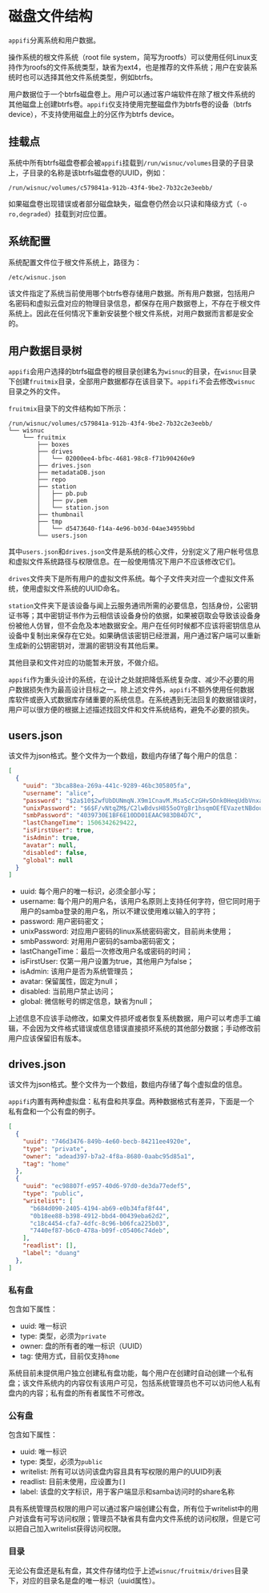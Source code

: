 # 磁盘文件结构

`appifi`分离系统和用户数据。

操作系统的根文件系统（root file system，简写为rootfs）可以使用任何Linux支持作为roofs的文件系统类型，缺省为ext4，也是推荐的文件系统；用户在安装系统时也可以选择其他文件系统类型，例如btrfs。

用户数据位于一个btrfs磁盘卷上。用户可以通过客户端软件在除了根文件系统的其他磁盘上创建btrfs卷。`appifi`仅支持使用完整磁盘作为btrfs卷的设备（btrfs device），不支持使用磁盘上的分区作为btrfs device。

## 挂载点

系统中所有btrfs磁盘卷都会被`appifi`挂载到`/run/wisnuc/volumes`目录的子目录上，子目录的名称是该btrfs磁盘卷的UUID，例如：

```
/run/wisnuc/volumes/c579841a-912b-43f4-9be2-7b32c2e3eebb/
```

如果磁盘卷出现错误或者部分磁盘缺失，磁盘卷仍然会以只读和降级方式（`-o ro,degraded`）挂载到对应位置。

## 系统配置

系统配置文件位于根文件系统上，路径为：

```
/etc/wisnuc.json
```

该文件指定了系统当前使用哪个btrfs卷存储用户数据。所有用户数据，包括用户名密码和虚拟云盘对应的物理目录信息，都保存在用户数据卷上，不存在于根文件系统上。因此在任何情况下重新安装整个根文件系统，对用户数据而言都是安全的。

## 用户数据目录树

`appifi`会用户选择的btrfs磁盘卷的根目录创建名为`wisnuc`的目录，在`wisnuc`目录下创建`fruitmix`目录，全部用户数据都存在该目录下。`appifi`不会去修改`wisnuc`目录之外的文件。

`fruitmix`目录下的文件结构如下所示：

```
/run/wisnuc/volumes/c579841a-912b-43f4-9be2-7b32c2e3eebb/
└── wisnuc
    └── fruitmix
        ├── boxes
        ├── drives
        │   └── 02000ee4-bfbc-4681-98c8-f71b904260e9
        ├── drives.json
        ├── metadataDB.json
        ├── repo
        ├── station
        │   ├── pb.pub
        │   ├── pv.pem
        │   └── station.json
        ├── thumbnail
        ├── tmp
        │   └── d5473640-f14a-4e96-b03d-04ae34959bbd
        └── users.json
```

其中`users.json`和`drives.json`文件是系统的核心文件，分别定义了用户帐号信息和虚拟文件系统路径与权限信息。在一般使用情况下用户不应该修改它们。

`drives`文件夹下是所有用户的虚拟文件系统。每个子文件夹对应一个虚拟文件系统，使用虚拟文件系统的UUID命名。

`station`文件夹下是该设备与闻上云服务通讯所需的必要信息，包括身份，公密钥证书等；其中密钥证书作为云相信该设备身份的依据，如果被窃取会导致该设备身份被他人仿冒，但不会危及本地数据安全。用户在任何时候都不应该将密钥信息从设备中复制出来保存在它处。如果确信该密钥已经泄漏，用户通过客户端可以重新生成新的公钥密钥对，泄漏的密钥没有其他后果。

其他目录和文件对应的功能暂未开放，不做介绍。

`appifi`作为重头设计的系统，在设计之处就把降低系统复杂度、减少不必要的用户数据损失作为最高设计目标之一。除上述文件外，`appifi`不额外使用任何数据库软件或嵌入式数据库存储重要的系统信息。在系统遇到无法回复的数据错误时，用户可以很方便的根据上述描述找回文件和文件系统结构，避免不必要的损失。

## users.json

该文件为json格式。整个文件为一个数组，数组内存储了每个用户的信息：

```json
[
  {
    "uuid": "3bca88ea-269a-441c-9289-46bc305805fa",
    "username": "alice",
    "password": "$2a$10$2wfUbDUNmqN.X9m1CnavM.Msa5cCzGHvSOnk0HeqUdbVnxavMvMZ2",
    "unixPassword": "$6$F/vNtqZM$/C2lwBdvsH855oOYg8r1hsqmOEfEVazetNBdoumFvaFaL7t7PLNc63CPUAtoLyB1KRouKSjKsfAPy0eDQiJxz0",
    "smbPassword": "4039730E1BF6E10DD01EAAC983DB4D7C",
    "lastChangeTime": 1506342629422,
    "isFirstUser": true,
    "isAdmin": true,
    "avatar": null,
    "disabled": false,
    "global": null
  }
]
```

+ uuid: 每个用户的唯一标识，必须全部小写；
+ username: 每个用户的用户名，该用户名原则上支持任何字符，但它同时用于用户的samba登录的用户名，所以不建议使用难以输入的字符；
+ password: 用户密码密文；
+ unixPassword: 对应用户密码的linux系统密码密文，目前尚未使用；
+ smbPassword: 对用用户密码的samba密码密文；
+ lastChangeTime：最后一次修改用户名或密码的时间；
+ isFirstUser: 仅第一用户设置为true，其他用户为false；
+ isAdmin: 该用户是否为系统管理员；
+ avatar: 保留属性，固定为null；
+ disabled: 当前用户禁止访问；
+ global: 微信帐号的绑定信息，缺省为null；

上述信息不应该手动修改，如果文件损坏或者恢复系统数据，用户可以考虑手工编辑，不会因为文件格式错误或信息错误直接损坏系统的其他部分数据；手动修改前用户应该保留旧有版本。

## drives.json

该文件为json格式。整个文件为一个数组，数组内存储了每个虚拟盘的信息。

`appifi`内置有两种虚拟盘：私有盘和共享盘。两种数据格式有差异，下面是一个私有盘和一个公有盘的例子。

```json
[
  {
    "uuid": "746d3476-849b-4e60-becb-84211ee4920e",
    "type": "private",
    "owner": "adead397-b7a2-4f8a-8680-0aabc95d85a1",
    "tag": "home"
  },
  {
    "uuid": "ec98807f-e957-40d6-97d0-de3da77edef5",
    "type": "public",
    "writelist": [
      "b684d090-2405-4194-ab69-e0b34faf8f44",
      "0b18ee88-b398-4912-bbd4-00439eba62d2",
      "c18c4454-cfa7-4dfc-8c96-b06fca225b03",
      "7440ef87-b6c0-478a-b09f-c05406c74deb",
    ],
    "readlist": [],
    "label": "duang"
  },
]
```

### 私有盘

包含如下属性：
- uuid: 唯一标识
- type: 类型，必须为`private`
- owner: 盘的所有者的唯一标识（UUID）
- tag: 使用方式，目前仅支持`home`

系统目前未提供用户独立创建私有盘功能，每个用户在创建时自动创建一个私有盘；该文件系统内的内容仅有该用户可见，包括系统管理员也不可以访问他人私有盘内的内容；私有盘的所有者属性不可修改。

### 公有盘

包含如下属性：
- uuid: 唯一标识
- type: 类型，必须为`public`
- writelist: 所有可以访问该盘内容且具有写权限的用户的UUID列表
- readlist: 目前未使用，应设置为`[]`
- label: 该盘的文字标识，用于客户端显示和samba访问时的share名称

具有系统管理员权限的用户可以通过客户端创建公有盘，所有位于writelist中的用户对该盘有可写访问权限；管理员不缺省具有盘内文件系统的访问权限，但是它可以把自己加入writelist获得访问权限。

### 目录

无论公有盘还是私有盘，其文件存储均位于上述`wisnuc/fruitmix/drives`目录下，对应的目录名是盘的唯一标识（uuid属性）。